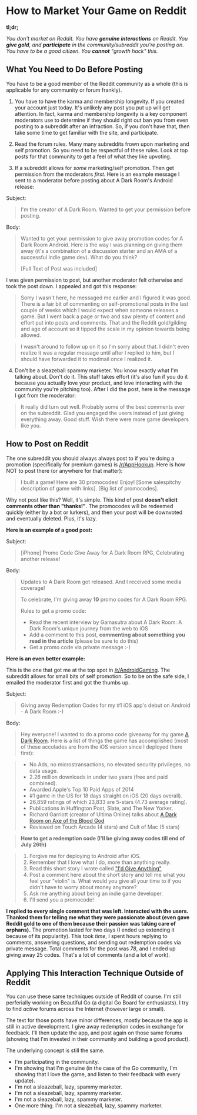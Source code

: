 # How to Market Your Game on Reddit

**tl;dr;**

_You don't market on Reddit. You have **genuine interactions** on
Reddit. You **give gold**, and **participate** in the community/subreddit
you're posting on. You have to be a good citizen. You **cannot**
"growth hack" this._

## What You Need to Do Before Posting ##

You have to be a good member of the Reddit community as a whole (this
is applicable for any community or forum frankly).

1. You have to have the karma and membership longevity. If you created
   your account just today. It's unlikely any post you put up
   will get attention. In fact, karma and membership longevity is a key
   component moderators use to determine if they should right out ban
   you from even posting to a subreddit after an infraction. So, if
   you don't have that, then take some time to get familiar with the
   site, and participate.

2. Read the forum rules. Many many subreddits frown upon marketing
   and self promotion. So you need to be respectful of these
   rules. Look at top posts for that community to get a feel of what
   they like upvoting.

3. If a subreddit allows for _some_ marketing/self promotion. Then get
   permission from the moderators _first_. Here is an example message
   I sent to a moderator before posting about A Dark Room's Android
   release:

Subject:

>I'm the creator of A Dark Room. Wanted to get your permission before posting.

Body:

>Wanted to get your permission to give away promotion codes for A Dark
>Room Android. Here is the way I was planning on giving them away
>(it's a combination of a discussion starter and an AMA of a
>successful indie game dev). What do you think?
>
>[Full Text of Post was included]

I was given permission to post, but another moderator felt otherwise
and took the post down. I appealed and got this response:

>Sorry I wasn't here, he messaged me earlier and I figured it was
>good. There is a fair bit of commenting on self-promotional posts in
>the last couple of weeks which I would expect when someone releases a
>game. But I went back a page or two and saw plenty of content and
>effort put into posts and comments. That and the Reddit gold/gilding
>and age of account so it tipped the scale in my opinion towards being
>allowed.

>I wasn't around to follow up on it so I'm sorry about that. I didn't
>even realize it was a regular message until after I replied to him,
>but I should have forwarded it to modmail once I realized it.

4. Don't be a sleazeball spammy marketer. You know exactly what
   I'm talking about. Don't do it. This stuff takes effort (it's also
   fun if you do it because you actually love your product, and love
   interacting with the community you're pitching too). After I did
   the post, here is the message I got from the moderator:

>It really did turn out well. Probably some of the best comments ever
>on the subreddit. Glad you engaged the users instead of just giving
>everything away. Good stuff. Wish there were more game developers
>like you.

## How to Post on Reddit ##

The one subreddit you should always always post to if you're doing a
promotion (specifically for premium games) is
[/r/AppHookup](http://reddit.com/r/apphookup). Here is how NOT to post
there (or anywhere for that matter):

>I built a game! Here are 30 promocodes! Enjoy!
>[Some salespitchy description of game with links].
>[Big list of promocodes].

Why not post like this? Well, it's simple. This kind of post **doesn't
elicit comments other than "thanks!"**. The promocodes will be redeemed
quickly (either by a bot or lurkers), and then your post will be
downvoted and eventually deleted. Plus, it's lazy.

**Here is an example of a good post:**

Subject:

>[iPhone] Promo Code Give Away for A Dark Room RPG, Celebrating another release!

Body:

>Updates to A Dark Room got released. And I received some media coverage!
>
>To celebrate, I'm giving away **10** promo codes for A Dark Room RPG.
>
>Rules to get a promo code:
>
>- Read the recent interview by Gamasutra about A Dark Room: A Dark Room's unique journey from the web to iOS
>- Add a comment to this post, **commenting about something you read in the article** (please be sure to do this)
>- Get a promo code via private message :-)

**Here is an even better example:**

This is the one that got me at the top spot in
[/r/AndroidGaming](http://reddit.com/r/AndroidGaming). The subreddit
allows for small bits of self promotion. So to be on the safe side, I
emailed the moderator first and got the thumbs up.

Subject:

>Giving away Redemption Codes for my #1 iOS app's debut on Android - A Dark Room :-)

Body:

>Hey everyone! I wanted to do a promo code giveaway for my game [A Dark Room](https://play.google.com/store/apps/details?id=com.yourcompany.adarkroom). Here is a list of things the game has accomplished (most of these accolades are from the iOS version since I deployed there first):

>- No Ads, no microstransactions, no elevated security privileges, no data usage.
>- 2.26 million downloads in under two years (free and paid combined).
>- Awarded Apple's Top 10 Paid Apps of 2014
>- #1 game in the US for 18 days straight on iOS (20 days overall).
>- 26,859 ratings of which 23,833 are 5-stars (4.73 average rating).
>- Publications in Huffington Post, Slate, and The New Yorker.
>- Richard Garriott (creator of Ultima Online) talks about [A Dark Room on Axe of the Blood God](http://amirrajan.net/assets/images/a-dark-room-richard-garriott.mp3)
>- Reviewed on Touch Arcade (4 stars) and Cult of Mac (5 stars)

>**How to get a redemption code (I'll be giving away codes till end of July 26th)**

>1. Forgive me for deploying to Android after iOS.
>2. Remember that I love what I do, more than anything really.
>3. Read this short story I wrote called ["I'd Give Anything"](http://amirrajan.net/rant/2014/11/30/id-give-anything/)
>4. Post a comment here about the short story and tell me what you feel your "violin" is. What would you give all your time to if you didn't have to worry about money anymore?
>5. Ask me anything about being an indie game developer.
>6. I'll send you a promocode!

**I replied to every single comment that was left. Interacted with the
users. Thanked them for telling me what they were passionate about
(even gave Reddit gold to one of them because their passion was
taking care of orphans).** The promotion lasted for two days (I ended
up extending it because of its popularity). This took _time_, I spent
hours replying to comments, answering questions, and sending out
redemption codes via private message. Total comments for the post was
_78_, and I ended up giving away 25 codes. That's a lot of comments
(and a lot of work).

## Applying This Interaction Technique Outside of Reddit ##

You can use these same techniques outside of Reddit of course. I'm
still perferially working on Beautiful Go (a digital Go Board for
enthusiasts). I try to find _active_ forums across the Internet
(however large or small).

The text for those posts have minor differences, mostly because the
app is still in active development. I give away redemption codes in
exchange for feedback. I'll then update the app, and post again on
those same forums (showing that I'm invested in their community and
building a good product).

The underlying concept is still the same.

- I'm participating in the community.
- I'm showing that I'm genuine (in the case of the Go community, I'm
  showing that I love the game, and listen to their feedback with
  every update).
- I'm not a sleazeball, lazy, spammy marketer.
- I'm not a sleazeball, lazy, spammy marketer.
- I'm not a sleazeball, lazy, spammy marketer.
- One more thing. I'm not a sleazeball, lazy, spammy marketer.
